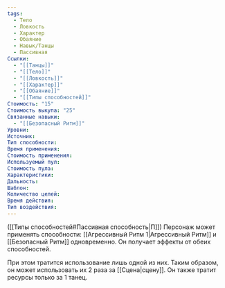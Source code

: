 ```yaml
---
tags:
  - Тело
  - Ловкость
  - Характер
  - Обаяние
  - Навык/Танцы
  - Пассивная
Ссылки:
  - "[[Танцы]]"
  - "[[Тело]]"
  - "[[Ловкость]]"
  - "[[Характер]]"
  - "[[Обаяние]]"
  - "[[Типы способностей]]"
Стоимость: "15"
Стоимость выкупа: "25"
Связанные навыки:
  - "[[Безопасный Ритм]]"
Уровни:
Источник:
Тип способности:
Время применения:
Стоимость применения:
Используемый пул:
Стоимость пула:
Характеристики:
Дальность:
Шаблон:
Количество целей:
Время действия:
Тип воздействия:
---
```

([[Типы способностей#Пассивная способность|П]]) Персонаж может применять способности: [[Агрессивный Ритм 1|Агрессивный Ритм]] и [[Безопасный Ритм]] одновременно. Он получает эффекты от обеих способностей. 

При этом тратится использование лишь одной из них. Таким образом, он может использовать их 2 раза за [[Сцена|сцену]]. Он также тратит ресурсы только за 1 танец.